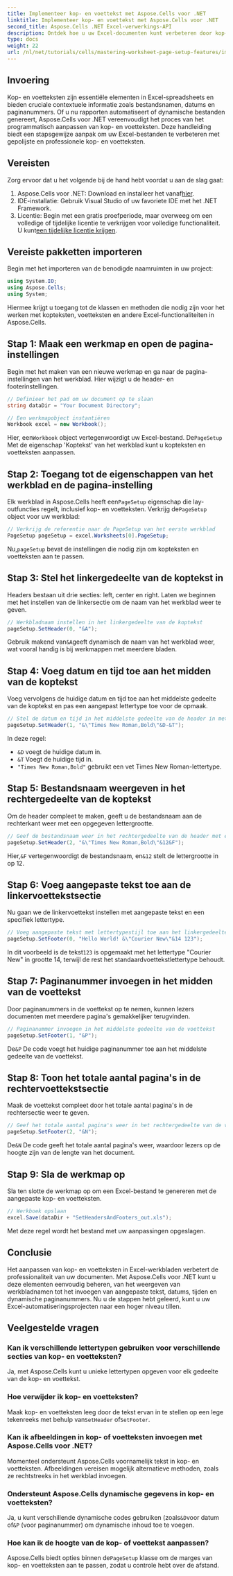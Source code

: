 ```yaml
---
title: Implementeer kop- en voettekst met Aspose.Cells voor .NET
linktitle: Implementeer kop- en voettekst met Aspose.Cells voor .NET
second_title: Aspose.Cells .NET Excel-verwerkings-API
description: Ontdek hoe u uw Excel-documenten kunt verbeteren door kop- en voetteksten programmatisch aan te passen met Aspose.Cells voor .NET. Deze uitgebreide gids leidt u door elke stap, van het instellen van uw werkmap tot het dynamisch invoegen van de naam van het werkblad.
type: docs
weight: 22
url: /nl/net/tutorials/cells/mastering-worksheet-page-setup-features/implement-header-footer/
---
```

## Invoering

Kop- en voetteksten zijn essentiële elementen in Excel-spreadsheets en bieden cruciale contextuele informatie zoals bestandsnamen, datums en paginanummers. Of u nu rapporten automatiseert of dynamische bestanden genereert, Aspose.Cells voor .NET vereenvoudigt het proces van het programmatisch aanpassen van kop- en voetteksten. Deze handleiding biedt een stapsgewijze aanpak om uw Excel-bestanden te verbeteren met gepolijste en professionele kop- en voetteksten.

## Vereisten

Zorg ervoor dat u het volgende bij de hand hebt voordat u aan de slag gaat:

1.  Aspose.Cells voor .NET: Download en installeer het vanaf[hier](https://releases.aspose.com/cells/net/).
2. IDE-installatie: Gebruik Visual Studio of uw favoriete IDE met het .NET Framework.
3.  Licentie: Begin met een gratis proefperiode, maar overweeg om een volledige of tijdelijke licentie te verkrijgen voor volledige functionaliteit. U kunt[een tijdelijke licentie krijgen](https://purchase.aspose.com/temporary-license/).

## Vereiste pakketten importeren

Begin met het importeren van de benodigde naamruimten in uw project:

```csharp
using System.IO;
using Aspose.Cells;
using System;
```

Hiermee krijgt u toegang tot de klassen en methoden die nodig zijn voor het werken met kopteksten, voetteksten en andere Excel-functionaliteiten in Aspose.Cells.

## Stap 1: Maak een werkmap en open de pagina-instellingen

Begin met het maken van een nieuwe werkmap en ga naar de pagina-instellingen van het werkblad. Hier wijzigt u de header- en footerinstellingen.

```csharp
// Definieer het pad om uw document op te slaan
string dataDir = "Your Document Directory";

// Een werkmapobject instantiëren
Workbook excel = new Workbook();
```

 Hier, een`Workbook` object vertegenwoordigt uw Excel-bestand. De`PageSetup` Met de eigenschap 'Koptekst' van het werkblad kunt u kopteksten en voetteksten aanpassen.

## Stap 2: Toegang tot de eigenschappen van het werkblad en de pagina-instelling

 Elk werkblad in Aspose.Cells heeft een`PageSetup` eigenschap die lay-outfuncties regelt, inclusief kop- en voetteksten. Verkrijg de`PageSetup` object voor uw werkblad:

```csharp
// Verkrijg de referentie naar de PageSetup van het eerste werkblad
PageSetup pageSetup = excel.Worksheets[0].PageSetup;
```

 Nu,`pageSetup` bevat de instellingen die nodig zijn om kopteksten en voetteksten aan te passen.

## Stap 3: Stel het linkergedeelte van de koptekst in

Headers bestaan uit drie secties: left, center en right. Laten we beginnen met het instellen van de linkersectie om de naam van het werkblad weer te geven.

```csharp
// Werkbladnaam instellen in het linkergedeelte van de koptekst
pageSetup.SetHeader(0, "&A");
```

 Gebruik makend van`&A`geeft dynamisch de naam van het werkblad weer, wat vooral handig is bij werkmappen met meerdere bladen.

## Stap 4: Voeg datum en tijd toe aan het midden van de koptekst

Voeg vervolgens de huidige datum en tijd toe aan het middelste gedeelte van de koptekst en pas een aangepast lettertype toe voor de opmaak.

```csharp
// Stel de datum en tijd in het middelste gedeelte van de header in met een vetgedrukt lettertype
pageSetup.SetHeader(1, "&\"Times New Roman,Bold\"&D-&T");
```

In deze regel:
- `&D` voegt de huidige datum in.
- `&T` Voegt de huidige tijd in.
- `"Times New Roman,Bold"` gebruikt een vet Times New Roman-lettertype.

## Stap 5: Bestandsnaam weergeven in het rechtergedeelte van de koptekst

Om de header compleet te maken, geeft u de bestandsnaam aan de rechterkant weer met een opgegeven lettergrootte.

```csharp
// Geef de bestandsnaam weer in het rechtergedeelte van de header met een aangepaste lettergrootte
pageSetup.SetHeader(2, "&\"Times New Roman,Bold\"&12&F");
```

 Hier,`&F` vertegenwoordigt de bestandsnaam, en`&12` stelt de lettergrootte in op 12.

## Stap 6: Voeg aangepaste tekst toe aan de linkervoettekstsectie

Nu gaan we de linkervoettekst instellen met aangepaste tekst en een specifiek lettertype.

```csharp
// Voeg aangepaste tekst met lettertypestijl toe aan het linkergedeelte van de voettekst
pageSetup.SetFooter(0, "Hello World! &\"Courier New\"&14 123");
```

In dit voorbeeld is de tekst`123` is opgemaakt met het lettertype "Courier New" in grootte 14, terwijl de rest het standaardvoettekstlettertype behoudt.

## Stap 7: Paginanummer invoegen in het midden van de voettekst

Door paginanummers in de voettekst op te nemen, kunnen lezers documenten met meerdere pagina's gemakkelijker terugvinden.

```csharp
// Paginanummer invoegen in het middelste gedeelte van de voettekst
pageSetup.SetFooter(1, "&P");
```

 De`&P` De code voegt het huidige paginanummer toe aan het middelste gedeelte van de voettekst.

## Stap 8: Toon het totale aantal pagina's in de rechtervoettekstsectie

Maak de voettekst compleet door het totale aantal pagina's in de rechtersectie weer te geven.

```csharp
// Geef het totale aantal pagina's weer in het rechtergedeelte van de voettekst
pageSetup.SetFooter(2, "&N");
```

 De`&N` De code geeft het totale aantal pagina's weer, waardoor lezers op de hoogte zijn van de lengte van het document.

## Stap 9: Sla de werkmap op

Sla ten slotte de werkmap op om een Excel-bestand te genereren met de aangepaste kop- en voetteksten.

```csharp
// Werkboek opslaan
excel.Save(dataDir + "SetHeadersAndFooters_out.xls");
```

Met deze regel wordt het bestand met uw aanpassingen opgeslagen.

## Conclusie

Het aanpassen van kop- en voetteksten in Excel-werkbladen verbetert de professionaliteit van uw documenten. Met Aspose.Cells voor .NET kunt u deze elementen eenvoudig beheren, van het weergeven van werkbladnamen tot het invoegen van aangepaste tekst, datums, tijden en dynamische paginanummers. Nu u de stappen hebt geleerd, kunt u uw Excel-automatiseringsprojecten naar een hoger niveau tillen.

## Veelgestelde vragen

### Kan ik verschillende lettertypen gebruiken voor verschillende secties van kop- en voetteksten?
Ja, met Aspose.Cells kunt u unieke lettertypen opgeven voor elk gedeelte van de kop- en voettekst.

### Hoe verwijder ik kop- en voetteksten?
 Maak kop- en voetteksten leeg door de tekst ervan in te stellen op een lege tekenreeks met behulp van`SetHeader` of`SetFooter`.

### Kan ik afbeeldingen in kop- of voetteksten invoegen met Aspose.Cells voor .NET?
Momenteel ondersteunt Aspose.Cells voornamelijk tekst in kop- en voetteksten. Afbeeldingen vereisen mogelijk alternatieve methoden, zoals ze rechtstreeks in het werkblad invoegen.

### Ondersteunt Aspose.Cells dynamische gegevens in kop- en voetteksten?  
 Ja, u kunt verschillende dynamische codes gebruiken (zoals`&D`voor datum of`&P` (voor paginanummer) om dynamische inhoud toe te voegen.

### Hoe kan ik de hoogte van de kop- of voettekst aanpassen?  
 Aspose.Cells biedt opties binnen de`PageSetup` klasse om de marges van kop- en voetteksten aan te passen, zodat u controle hebt over de afstand.